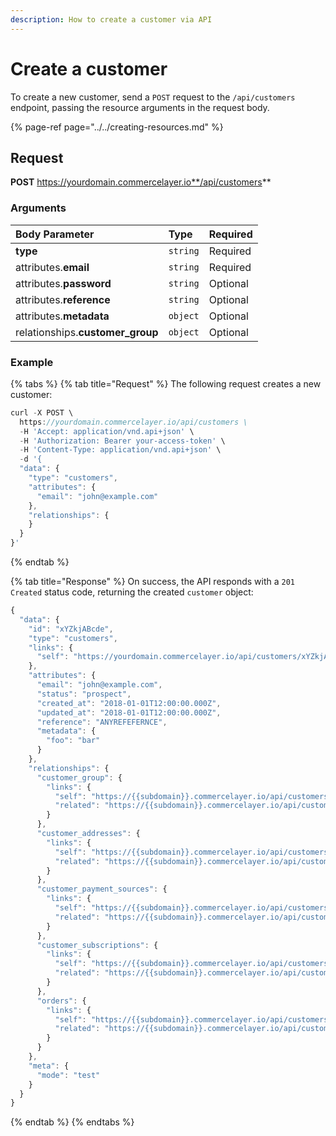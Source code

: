 ```yaml
---
description: How to create a customer via API
---
```


# Create a customer

To create a new customer, send a `POST` request to the `/api/customers` endpoint, passing the resource arguments in the request body.

{% page-ref page="../../creating-resources.md" %}

## Request

**POST** https://yourdomain.commercelayer.io**/api/customers**

### Arguments

| Body Parameter | Type | Required |
| :--- | :--- | :--- |
| **type** | `string` | Required |
| attributes.**email** | `string` | Required |
| attributes.**password** | `string` | Optional |
| attributes.**reference** | `string` | Optional |
| attributes.**metadata** | `object` | Optional |
| relationships.**customer\_group** | `object` | Optional |

### Example

{% tabs %}
{% tab title="Request" %}
The following request creates a new customer:

```javascript
curl -X POST \
  https://yourdomain.commercelayer.io/api/customers \
  -H 'Accept: application/vnd.api+json' \
  -H 'Authorization: Bearer your-access-token' \
  -H 'Content-Type: application/vnd.api+json' \
  -d '{
  "data": {
    "type": "customers",
    "attributes": {
      "email": "john@example.com"
    },
    "relationships": {
    }
  }
}'
```
{% endtab %}

{% tab title="Response" %}
On success, the API responds with a `201 Created` status code, returning the created `customer` object:

```javascript
{
  "data": {
    "id": "xYZkjABcde",
    "type": "customers",
    "links": {
      "self": "https://yourdomain.commercelayer.io/api/customers/xYZkjABcde"
    },
    "attributes": {
      "email": "john@example.com",
      "status": "prospect",
      "created_at": "2018-01-01T12:00:00.000Z",
      "updated_at": "2018-01-01T12:00:00.000Z",
      "reference": "ANYREFEFERNCE",
      "metadata": {
        "foo": "bar"
      }
    },
    "relationships": {
      "customer_group": {
        "links": {
          "self": "https://{{subdomain}}.commercelayer.io/api/customers/{{customer_id}}/relationships/customer_group",
          "related": "https://{{subdomain}}.commercelayer.io/api/customers/{{customer_id}}/customer_group"
        }
      },
      "customer_addresses": {
        "links": {
          "self": "https://{{subdomain}}.commercelayer.io/api/customers/{{customer_id}}/relationships/customer_addresses",
          "related": "https://{{subdomain}}.commercelayer.io/api/customers/{{customer_id}}/customer_addresses"
        }
      },
      "customer_payment_sources": {
        "links": {
          "self": "https://{{subdomain}}.commercelayer.io/api/customers/{{customer_id}}/relationships/customer_payment_sources",
          "related": "https://{{subdomain}}.commercelayer.io/api/customers/{{customer_id}}/customer_payment_sources"
        }
      },
      "customer_subscriptions": {
        "links": {
          "self": "https://{{subdomain}}.commercelayer.io/api/customers/{{customer_id}}/relationships/customer_subscriptions",
          "related": "https://{{subdomain}}.commercelayer.io/api/customers/{{customer_id}}/customer_subscriptions"
        }
      },
      "orders": {
        "links": {
          "self": "https://{{subdomain}}.commercelayer.io/api/customers/{{customer_id}}/relationships/orders",
          "related": "https://{{subdomain}}.commercelayer.io/api/customers/{{customer_id}}/orders"
        }
      }
    },
    "meta": {
      "mode": "test"
    }
  }
}
```
{% endtab %}
{% endtabs %}

